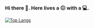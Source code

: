 ### Hi there 👋. Here lives a :neutral_face: with a :computer:.

[![Top Langs](https://stats-4wangyu.vercel.app/api/top-langs/?username=4wangyu&layout=compact&hide=ruby,swift,kotlin,objective-c)](https://github.com/4wangyu)

<!--
**4wangyu/4wangyu** is a ✨ _special_ ✨ repository because its `README.md` (this file) appears on your GitHub profile.

Here are some ideas to get you started:

- 🔭 I’m currently working on ...
- 🌱 I’m currently learning ...
- 👯 I’m looking to collaborate on ...
- 🤔 I’m looking for help with ...
- 💬 Ask me about ...
- 📫 How to reach me: ...
- 😄 Pronouns: ...
- ⚡ Fun fact: ...
-->
